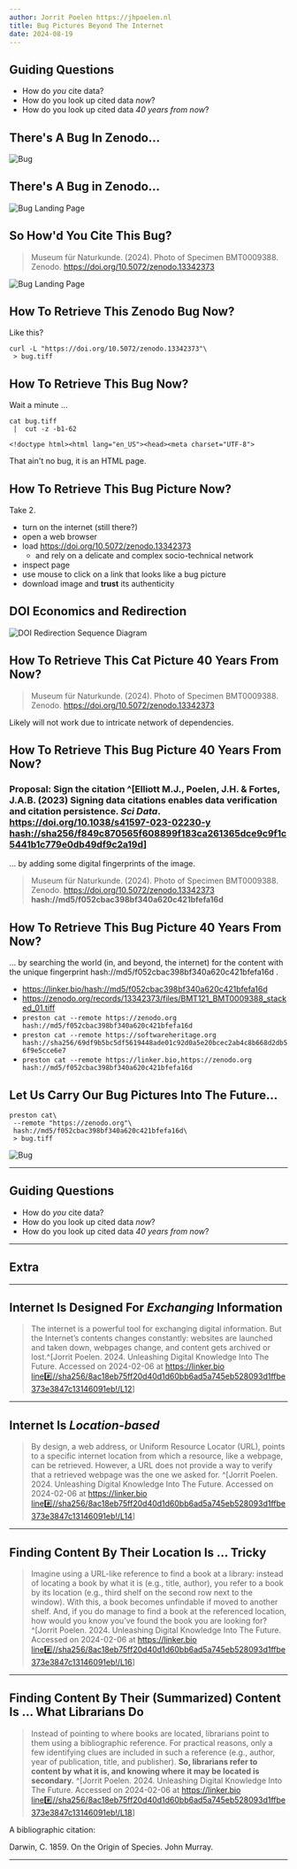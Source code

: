 ```yaml
---
author: Jorrit Poelen https://jhpoelen.nl
title: Bug Pictures Beyond The Internet
date: 2024-08-19
---
```


## Guiding Questions

 * How do *you* cite data?
 * How do you look up cited data *now*?
 * How do you look up cited data *40 years from now*?

## There's A Bug In Zenodo...

![Bug](img/BMT121_BMT0009388_stacked_01.jpg)

## There's A Bug in Zenodo...

![Bug Landing Page](img/BMT121_BMT0009388_landing_page.png)

## So How'd You Cite This Bug?

> Museum für Naturkunde. (2024). Photo of Specimen BMT0009388. Zenodo. https://doi.org/10.5072/zenodo.13342373


![Bug Landing Page](img/BMT121_BMT0009388_citation.png)


## How To Retrieve This Zenodo Bug Now?

Like this?

```
curl -L "https://doi.org/10.5072/zenodo.13342373"\
 > bug.tiff 
```

## How To Retrieve This Bug Now?

Wait a minute ...

```
cat bug.tiff
 |  cut -z -b1-62
```

```{ .html }
<!doctype html><html lang="en_US"><head><meta charset="UTF-8">
```

That ain't no bug, it is an HTML page.

## How To Retrieve This Bug Picture Now?

Take 2. 

 * turn on the internet (still there?)
 * open a web browser
 * load https://doi.org/10.5072/zenodo.13342373
   * and rely on a delicate and complex socio-technical network 
 * inspect page
 * use mouse to click on a link that looks like a bug picture
 * download image and **trust** its authenticity

## DOI Economics and Redirection

![DOI Redirection Sequence Diagram](img/doi-redirection.png)

## How To Retrieve This Cat Picture 40 Years From Now?

> Museum für Naturkunde. (2024). Photo of Specimen BMT0009388. Zenodo. https://doi.org/10.5072/zenodo.13342373

Likely will not work due to intricate network of dependencies.

## How To Retrieve This Bug Picture 40 Years From Now?

### Proposal: Sign the citation ^[Elliott M.J., Poelen, J.H. & Fortes, J.A.B. (2023) Signing data citations enables data verification and citation persistence. *Sci Data*. https://doi.org/10.1038/s41597-023-02230-y [hash://sha256/f849c870565f608899f183ca261365dce9c9f1c5441b1c779e0db49df9c2a19d](https://linker.bio/hash://sha256/f849c870565f608899f183ca261365dce9c9f1c5441b1c779e0db49df9c2a19d)] 

... by adding some digital fingerprints of the image.

> Museum für Naturkunde. (2024). Photo of Specimen BMT0009388. Zenodo. https://doi.org/10.5072/zenodo.13342373 
> **hash://md5/f052cbac398bf340a620c421bfefa16d**

## How To Retrieve This Bug Picture 40 Years From Now?


... by searching the world (in, and beyond, the internet) for the content with the unique fingerprint hash://md5/f052cbac398bf340a620c421bfefa16d .

 * https://linker.bio/hash://md5/f052cbac398bf340a620c421bfefa16d
 * https://zenodo.org/records/13342373/files/BMT121_BMT0009388_stacked_01.tiff
 * ```preston cat --remote https://zenodo.org hash://md5/f052cbac398bf340a620c421bfefa16d```
 * ```preston cat --remote https://softwareheritage.org hash://sha256/69df9b5bc5df5619448ade01c92d0a5e20bcec2ab4c8b668d2db56f9e5cce6e7```
 * ```preston cat --remote https://linker.bio,https://zenodo.org hash://md5/f052cbac398bf340a620c421bfefa16d```
 
## Let Us Carry Our Bug Pictures Into The Future...

```
preston cat\
 --remote "https://zenodo.org"\
 hash://md5/f052cbac398bf340a620c421bfefa16d\
 > bug.tiff
```

![Bug](img/BMT121_BMT0009388_stacked_01.tiff)

---

## Guiding Questions

 * How do *you* cite data?
 * How do you look up cited data *now*?
 * How do you look up cited data *40 years from now*?

---

## Extra

---

## Internet Is Designed For *Exchanging* Information 

> The internet is a powerful tool for exchanging digital information. But the Internet’s contents changes constantly: websites are launched and taken down, webpages change, and content gets archived or lost.^[Jorrit Poelen. 2024. Unleashing Digital Knowledge Into The Future. Accessed on 2024-02-06 at https://linker.bio [line:hash://sha256/8ac18eb75ff20d40d1d60bb6ad5a745eb528093d1ffbe373e3847c13146091eb!/L12](https://linker.bio/line:hash://sha256/8ac18eb75ff20d40d1d60bb6ad5a745eb528093d1ffbe373e3847c13146091eb!/L12)]

---

## Internet Is *Location-based*

> By design, a web address, or Uniform Resource Locator (URL), points to a specific internet location from which a resource, like a webpage, can be retrieved. However, a URL does not provide a way to verify that a retrieved webpage was the one we asked for. ^[Jorrit Poelen. 2024. Unleashing Digital Knowledge Into The Future. Accessed on 2024-02-06 at https://linker.bio [line:hash://sha256/8ac18eb75ff20d40d1d60bb6ad5a745eb528093d1ffbe373e3847c13146091eb!/L14](https://linker.bio/line:hash://sha256/8ac18eb75ff20d40d1d60bb6ad5a745eb528093d1ffbe373e3847c13146091eb!/L14)]

---

## Finding Content By Their Location Is ... Tricky

> Imagine using a URL-like reference to find a book at a library: instead of locating a book by what it is (e.g., title, author), you refer to a book by its location (e.g., third shelf on the second row next to the window). With this, a book becomes unfindable if moved to another shelf. And, if you do manage to find a book at the referenced location, how would you know you’ve found the book you are looking for? ^[Jorrit Poelen. 2024. Unleashing Digital Knowledge Into The Future. Accessed on 2024-02-06 at https://linker.bio [line:hash://sha256/8ac18eb75ff20d40d1d60bb6ad5a745eb528093d1ffbe373e3847c13146091eb!/L16](https://linker.bio/line:hash://sha256/8ac18eb75ff20d40d1d60bb6ad5a745eb528093d1ffbe373e3847c13146091eb!/L16)]


---

## Finding Content By Their (Summarized) Content Is ... What Librarians Do

> Instead of pointing to where books are located, librarians point to them using a bibliographic reference. For practical reasons, only a few identifying clues are included in such a reference (e.g., author, year of publication, title, and publisher). **So, librarians refer to content by what it is, and knowing where it may be located is secondary.** ^[Jorrit Poelen. 2024. Unleashing Digital Knowledge Into The Future. Accessed on 2024-02-06 at https://linker.bio [line:hash://sha256/8ac18eb75ff20d40d1d60bb6ad5a745eb528093d1ffbe373e3847c13146091eb!/L18](https://linker.bio/line:hash://sha256/8ac18eb75ff20d40d1d60bb6ad5a745eb528093d1ffbe373e3847c13146091eb!/L18)]


A bibliographic citation:

Darwin, C. 1859. On the Origin of Species. John Murray.

---


